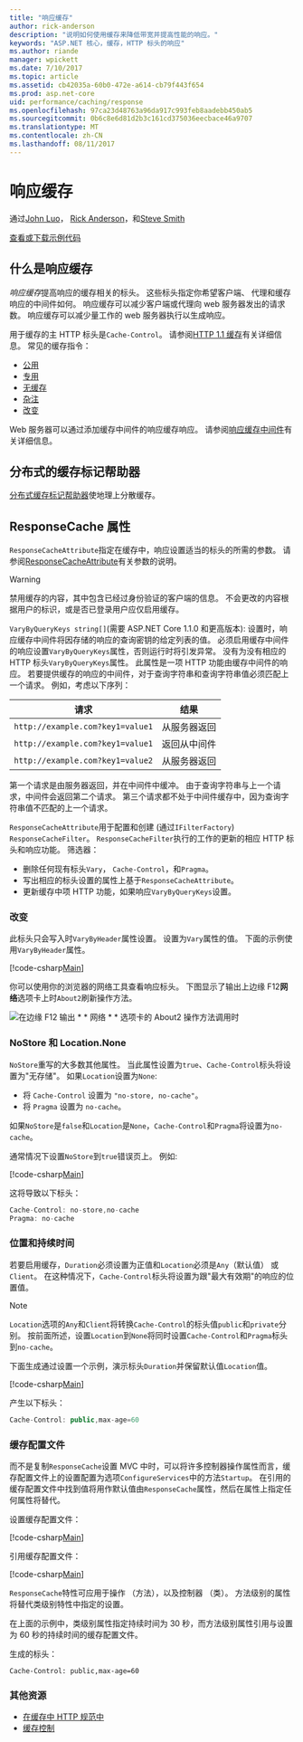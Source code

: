 ```yaml
---
title: "响应缓存"
author: rick-anderson
description: "说明如何使用缓存来降低带宽并提高性能的响应。"
keywords: "ASP.NET 核心，缓存，HTTP 标头的响应"
ms.author: riande
manager: wpickett
ms.date: 7/10/2017
ms.topic: article
ms.assetid: cb42035a-60b0-472e-a614-cb79f443f654
ms.prod: asp.net-core
uid: performance/caching/response
ms.openlocfilehash: 97ca23d48763a96da917c993feb8aadebb450ab5
ms.sourcegitcommit: 0b6c8e6d81d2b3c161cd375036eecbace46a9707
ms.translationtype: MT
ms.contentlocale: zh-CN
ms.lasthandoff: 08/11/2017
---
```

# <a name="response-caching"></a>响应缓存

通过[John Luo](https://github.com/JunTaoLuo)， [Rick Anderson](https://twitter.com/RickAndMSFT)，和[Steve Smith](http://ardalis.com)

[查看或下载示例代码](https://github.com/aspnet/Docs/tree/master/aspnetcore/performance/caching/response/sample)

## <a name="what-is-response-caching"></a>什么是响应缓存

*响应缓存*提高响应的缓存相关的标头。 这些标头指定你希望客户端、 代理和缓存响应的中间件如何。 响应缓存可以减少客户端或代理向 web 服务器发出的请求数。 响应缓存可以减少量工作的 web 服务器执行以生成响应。 

用于缓存的主 HTTP 标头是`Cache-Control`。 请参阅[HTTP 1.1 缓存](https://tools.ietf.org/html/rfc7234#section-5.2)有关详细信息。 常见的缓存指令：

* [公用](https://tools.ietf.org/html/rfc7234#section-5.2.2.5)
* [专用](https://tools.ietf.org/html/rfc7234#section-5.2.2.6)
* [无缓存](https://tools.ietf.org/html/rfc7234#section-5.2.1.4)
* [杂注](https://tools.ietf.org/html/rfc7234#section-5.4)
* [改变](https://tools.ietf.org/html/rfc7231#section-7.1.4)

Web 服务器可以通过添加缓存中间件的响应缓存响应。 请参阅[响应缓存中间件](middleware.md)有关详细信息。

## <a name="distributed-cache-tag-helper"></a>分布式的缓存标记帮助器

[分布式缓存标记帮助器](xref:mvc/views/tag-helpers/builtin-th/DistributedCacheTagHelper)使地理上分散缓存。


## <a name="responsecache-attribute"></a>ResponseCache 属性

`ResponseCacheAttribute`指定在缓存中，响应设置适当的标头的所需的参数。 请参阅[ResponseCacheAttribute](https://docs.microsoft.com/aspnet/core/api/microsoft.aspnetcore.mvc.responsecacheattribute)有关参数的说明。

>[!WARNING]
> 禁用缓存的内容，其中包含已经过身份验证的客户端的信息。 不会更改的内容根据用户的标识，或是否已登录用户应仅启用缓存。

`VaryByQueryKeys string[]`(需要 ASP.NET Core 1.1.0 和更高版本): 设置时，响应缓存中间件将因存储的响应的查询密钥的给定列表的值。 必须启用缓存中间件的响应设置`VaryByQueryKeys`属性，否则运行时将引发异常。 没有为没有相应的 HTTP 标头`VaryByQueryKeys`属性。 此属性是一项 HTTP 功能由缓存中间件的响应。 若要提供缓存的响应的中间件，对于查询字符串和查询字符串值必须匹配上一个请求。 例如，考虑以下序列：

| 请求          | 结果 |
| ----------------- | ------------ | 
| `http://example.com?key1=value1` | 从服务器返回 |
| `http://example.com?key1=value1` | 返回从中间件 |
| `http://example.com?key1=value2` | 从服务器返回 |

第一个请求是由服务器返回，并在中间件中缓冲。 由于查询字符串与上一个请求，中间件会返回第二个请求。 第三个请求都不处于中间件缓存中，因为查询字符串值不匹配的上一个请求。 

`ResponseCacheAttribute`用于配置和创建 (通过`IFilterFactory`) `ResponseCacheFilter`。 `ResponseCacheFilter`执行的工作的更新的相应 HTTP 标头和响应功能。 筛选器：

* 删除任何现有标头`Vary`， `Cache-Control`，和`Pragma`。 
* 写出相应的标头设置的属性上基于`ResponseCacheAttribute`。 
* 更新缓存中项 HTTP 功能，如果响应`VaryByQueryKeys`设置。

### <a name="vary"></a>改变

此标头只会写入时`VaryByHeader`属性设置。 设置为`Vary`属性的值。 下面的示例使用`VaryByHeader`属性。

[!code-csharp[Main](response/sample/Controllers/HomeController.cs?name=snippet_VaryByHeader&highlight=1)]

你可以使用你的浏览器的网络工具查看响应标头。 下图显示了输出上边缘 F12**网络**选项卡上时`About2`刷新操作方法。 

![在边缘 F12 输出 * * 网络 * * 选项卡的 About2 操作方法调用时](response/_static/vary.png)

### <a name="nostore-and-locationnone"></a>NoStore 和 Location.None

`NoStore`重写的大多数其他属性。 当此属性设置为`true`、`Cache-Control`标头将设置为"无存储"。 如果`Location`设置为`None`:

* 将 `Cache-Control` 设置为 `"no-store, no-cache"`。 
* 将 `Pragma` 设置为 `no-cache`。 

如果`NoStore`是`false`和`Location`是`None`，`Cache-Control`和`Pragma`将设置为`no-cache`。

通常情况下设置`NoStore`到`true`错误页上。 例如: 

[!code-csharp[Main](response/sample/Controllers/HomeController.cs?name=snippet1&highlight=1)]

这将导致以下标头：

```javascript
Cache-Control: no-store,no-cache
Pragma: no-cache
```

### <a name="location-and-duration"></a>位置和持续时间

若要启用缓存，`Duration`必须设置为正值和`Location`必须是`Any`（默认值） 或`Client`。 在这种情况下，`Cache-Control`标头将设置为跟"最大有效期"的响应的位置值。

> [!NOTE]
> `Location`选项的`Any`和`Client`将转换`Cache-Control`的标头值`public`和`private`分别。 按前面所述，设置`Location`到`None`将同时设置`Cache-Control`和`Pragma`标头到`no-cache`。

下面生成通过设置一个示例，演示标头`Duration`并保留默认值`Location`值。

[!code-csharp[Main](response/sample/Controllers/HomeController.cs?name=snippet_duration&highlight=1)]

产生以下标头：

```javascript
Cache-Control: public,max-age=60
   ```

### <a name="cache-profiles"></a>缓存配置文件

而不是复制`ResponseCache`设置 MVC 中时，可以将许多控制器操作属性而言，缓存配置文件上的设置配置为选项`ConfigureServices`中的方法`Startup`。 在引用的缓存配置文件中找到值将用作默认值由`ResponseCache`属性，然后在属性上指定任何属性将替代。

设置缓存配置文件：

[!code-csharp[Main](response/sample/Startup.cs?name=snippet1)] 

引用缓存配置文件：

[!code-csharp[Main](response/sample/Controllers/HomeController.cs?name=snippet_controller&highlight=1,4)]

`ResponseCache`特性可应用于操作 （方法），以及控制器 （类）。 方法级别的属性将替代类级别特性中指定的设置。

在上面的示例中，类级别属性指定持续时间为 30 秒，而方法级别属性引用与设置为 60 秒的持续时间的缓存配置文件。

生成的标头：

```
Cache-Control: public,max-age=60
   ```

  ### <a name="additional-resources"></a>其他资源

* [在缓存中 HTTP 规范中](https://tools.ietf.org/html/rfc7234#section-3)
* [缓存控制](https://www.w3.org/Protocols/rfc2616/rfc2616-sec14.html#sec14.9)

